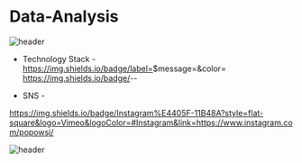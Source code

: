 # Data-Analysis

![header](https://capsule-render.vercel.app/api?type=wave&color=gradient&height=150&section=header&Data-Analysis%20render&fontSize=45&animation=fadeIn)

- Technology Stack -
https://img.shields.io/badge/label=<LABEL>$message=<Java>&color=<orange>
https://img.shields.io/badge/<LABEL>-<Java>-<orange>

- SNS -

https://img.shields.io/badge/Instagram%E4405F-11B48A?style=flat-square&logo=Vimeo&logoColor=#Instagram&link=https://www.instagram.com/popowsj/


![header](https://capsule-render.vercel.app/api?type=wave&color=gradient&height=150&section=footer&Data-Analysis%20render&fontSize=45&animation=fadeIn)
